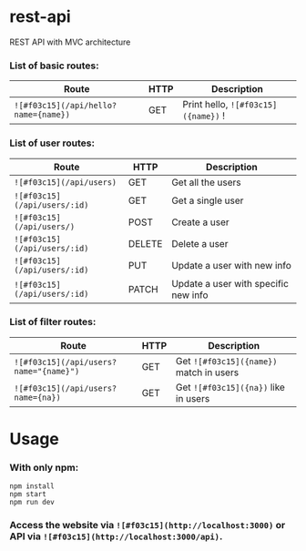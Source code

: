 # rest-api
REST API with MVC architecture

### List of basic routes:

Route | HTTP | Description
---------------------- | ----- | ----------------------
```![#f03c15](/api/hello?name={name})``` |  GET  | Print hello, ```![#f03c15]({name})``` !

### List of user routes:

Route | HTTP | Description
-------------- | ------ | ------------------------------------
```![#f03c15](/api/users)``` | GET | Get all the users
```![#f03c15](/api/users/:id)``` | GET | Get a single user
```![#f03c15](/api/users/)``` | POST | Create a user
```![#f03c15](/api/users/:id)``` | DELETE | Delete a user
```![#f03c15](/api/users/:id)``` | PUT | Update a user with new info
```![#f03c15](/api/users/:id)``` | PATCH | Update a user with specific new info

### List of filter routes:

Route | HTTP | Description
-------------- | ------ | ------------------------------------
```![#f03c15](/api/users?name="{name}")``` | GET | Get ```![#f03c15]({name})``` match in users
```![#f03c15](/api/users?name={na})``` | GET | Get ```![#f03c15]({na})``` like in users

# Usage
### With only npm:
```
npm install
npm start
npm run dev
```

### Access the website via ```![#f03c15](http://localhost:3000)``` or API via ```![#f03c15](http://localhost:3000/api)```.